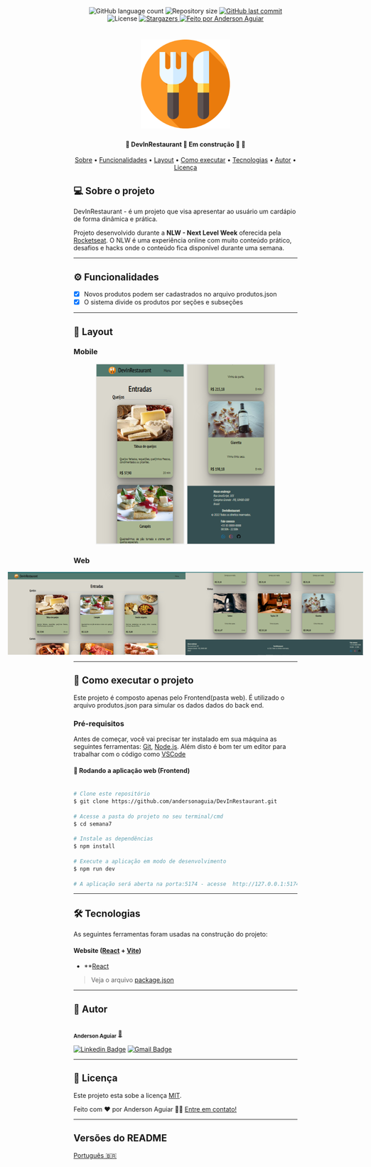 <p align="center">
  <img alt="GitHub language count" src="https://img.shields.io/github/languages/count/andersonaguia/README?color=%2304D361">

  <img alt="Repository size" src="https://img.shields.io/github/repo-size/andersonaguia/README">
  
  <a href="https://github.com/andersonaguia/README/commits/master">
    <img alt="GitHub last commit" src="https://img.shields.io/github/last-commit/tgmarinho/README-ecoleta">
  </a>
    
   <img alt="License" src="https://img.shields.io/badge/license-MIT-brightgreen">
   <a href="https://github.com/andersonaguia/README/stargazers">
    <img alt="Stargazers" src="https://img.shields.io/github/stars/andersonaguia/README?style=social">
  </a>

  <a href="https://www.instagram.com/anders.aguiar/">
    <img alt="Feito por Anderson Aguiar" src="https://img.shields.io/badge/feito%20por-Anderson Aguiar-%237519C1">
  </a>  
 
</p>
<h1 align="center">
    <img alt="logo DevInRestaurant" title="#DevInRestaurant" src="./public/cutlery.png" width="200px"/>
</h1>

<h4 align="center"> 
	🚧  DevInRestaurant 🚀 Em construção 🚀 🚧
</h4>

<p align="center">
 <a href="#-sobre-o-projeto">Sobre</a> •
 <a href="#-funcionalidades">Funcionalidades</a> •
 <a href="#-layout">Layout</a> • 
 <a href="#-como-executar-o-projeto">Como executar</a> • 
 <a href="#-tecnologias">Tecnologias</a> • 
 <a href="#-autor">Autor</a> • 
 <a href="#user-content--licença">Licença</a>
</p>


## 💻 Sobre o projeto

DevInRestaurant - é um projeto que visa apresentar ao usuário um cardápio de forma dinâmica e prática.


Projeto desenvolvido durante a **NLW - Next Level Week** oferecida pela [Rocketseat](https://blog.rocketseat.com.br/primeira-next-level-week/).
O NLW é uma experiência online com muito conteúdo prático, desafios e hacks onde o conteúdo fica disponível durante uma semana.

---

## ⚙️ Funcionalidades

- [x] Novos produtos podem ser cadastrados no arquivo produtos.json
- [x] O sistema divide os produtos por seções e subseções

---

## 🎨 Layout

### Mobile

<p align="center">
  <img alt="Header" title="#Header" src="./public/mobile.png" width="200px">

  <img alt="Footer" title="#Footer" src="./public/mobile-footer.png" width="200px">
</p>

### Web

<p align="center" style="display: flex; align-items: flex-start; justify-content: center;">
  <img alt="Header" title="#Header" src="./public/web.png" width="400px">

  <img alt="Footer" title="#Footer" src="./public/footer.png" width="400px">
</p>

---

## 🚀 Como executar o projeto

Este projeto é composto apenas pelo Frontend(pasta web). É utilizado o arquivo produtos.json para simular os dados dados do back end.

### Pré-requisitos

Antes de começar, você vai precisar ter instalado em sua máquina as seguintes ferramentas:
[Git](https://git-scm.com), [Node.js](https://nodejs.org/en/). 
Além disto é bom ter um editor para trabalhar com o código como [VSCode](https://code.visualstudio.com/)

#### 🧭 Rodando a aplicação web (Frontend)

```bash

# Clone este repositório
$ git clone https://github.com/andersonaguia/DevInRestaurant.git

# Acesse a pasta do projeto no seu terminal/cmd
$ cd semana7

# Instale as dependências
$ npm install

# Execute a aplicação em modo de desenvolvimento
$ npm run dev

# A aplicação será aberta na porta:5174 - acesse  http://127.0.0.1:5174/

```

---

## 🛠 Tecnologias

As seguintes ferramentas foram usadas na construção do projeto:

#### **Website**  ([React](https://reactjs.org/)  +  [Vite](https://vitejs.dev/))

-   **[React](https://reactjs.org/)

> Veja o arquivo  [package.json](https://github.com/andersonaguia/DEVinHouse.git/semana7/package.json)

---

## 🦸 Autor

<a href="https://www.instagram.com/anders.aguiar/">
 <img style="border-radius: 50%;" src="https://instagram.fjpa13-1.fna.fbcdn.net/v/t51.2885-19/288552155_135095222478234_1322469536314478847_n.jpg?stp=dst-jpg_s150x150&_nc_ht=instagram.fjpa13-1.fna.fbcdn.net&_nc_cat=106&_nc_ohc=n3KKSxFYlnEAX9_KEYI&tn=1qYKwZ1p1KF8Bj9K&edm=AOQ1c0wBAAAA&ccb=7-5&oh=00_AT-thddSPi1VSYvL_9at8rnCvTIADgICrGPtlaFq73Y1wg&oe=63052077&_nc_sid=8fd12b" width="100px;" alt=""/>
 <br />
 <sub><b>Anderson Aguiar</b></sub></a> <a href="https://www.instagram.com/anders.aguiar/" title="Instagram">🚀</a>
 <br />

[![Linkedin Badge](https://img.shields.io/badge/-Anderson-blue?style=flat-square&logo=Linkedin&logoColor=white&link=https://www.linkedin.com/in/andersonlaguiar/)](https://www.linkedin.com/in/andersonlaguiar/) 
[![Gmail Badge](https://img.shields.io/badge/-tgmarinho@gmail.com-c14438?style=flat-square&logo=Gmail&logoColor=white&link=mailto:andersonlaguiar@gmail.com)](mailto:andersonlaguiar@gmail.com)

---

## 📝 Licença

Este projeto esta sobe a licença [MIT](./LICENSE).

Feito com ❤️ por Anderson Aguiar 👋🏽 [Entre em contato!](https://www.linkedin.com/in/andersonlaguiar/)

---

##  Versões do README

[Português 🇧🇷](./README.md)
